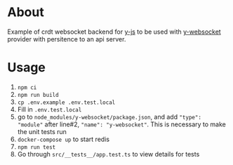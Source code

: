 # About
Example of crdt websocket backend for [y-js](https://github.com/yjs/yjs) to be used with [y-websocket](https://github.com/yjs/y-websocket) provider with persitence to an api server.

# Usage
1. `npm ci`
2. `npm run build`
3. `cp .env.example .env.test.local`
4. Fill in `.env.test.local`
5. go to `node_modules/y-websocket/package.json`, and add `"type": "module"` after line#2, `"name": "y-websocket"`. This is necessary to make the unit tests run
6. `docker-compose up` to start redis
7. `npm run test`
8. Go through `src/__tests__/app.test.ts` to view details for tests